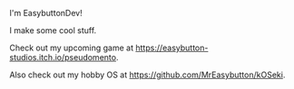 I'm EasybuttonDev!

I make some cool stuff.

Check out my upcoming game at https://easybutton-studios.itch.io/pseudomento. 

Also check out my hobby OS at https://github.com/MrEasybutton/kOSeki.



